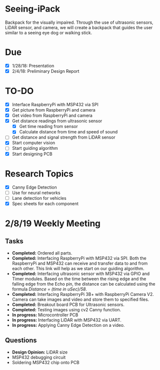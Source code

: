 # Seeing-iPack
Backpack for the visually impaired. Through the use of ultrasonic sensors, LiDAR sensor, and camera, we will create a backpack that guides the user similar to a seeing eye dog or walking stick.

# Due
- [x] 1/28/18: Presentation 
- [x] 2/4/18: Preliminary Design Report

# TO-DO
- [x] Interface RaspberryPi with MSP432 via SPI
- [x] Get picture from RaspberryPi and camera
- [x] Get video from RaspberryPi and camera
- [x] Get distance readings from ultrasonic sensor
	- [x] Get time reading from sensor
	- [x] Calculate distance from time and speed of sound
- [ ] Get distance and signal strength from LiDAR sensor
- [x] Start computer vision
- [ ] Start guiding algorithm
- [x] Start designing PCB

# Research Topics
- [x] Canny Edge Detection
- [ ] Use for neural networks
- [ ] Lane detection for vehicles
- [x] Spec sheets for each component

# 2/8/19 Weekly Meeting
## Tasks
- **Completed:** Ordered all parts.
- **Completed:** Interfacing RaspberryPi with MSP432 via SPI. Both the RaspberryPi and MSP432 can receive and transfer data to and from each other. This link will help as we start on our guiding algorithm.
- **Completed:** Interfacing ultrasonic sensor with MSP432 via GPIO and Timer modules. Based on the time between the rising edge and the falling edge from the Echo pin, the distance can be calculated using the formula *Distance = (time in uSec)/58*.
- **Completed:** Interfacing RaspberryPi 3B+ with RaspberryPi Camera V2. Camera can take images and video and store them to specified files.
- **Completed:** Breakout board PCB for Ultrasonic sensors.
- **Completed:** Testing images using cv2 Canny function.
- **In progress:** Microcontroller PCB
- **In progress:** Interfacing LiDAR with MSP432 via UART.
- **In progress:** Applying Canny Edge Detection on a video.

## Questions
- **Design Opinion:** LiDAR size
- MSP432 debugging circuit
- Soldering MSP432 chip onto PCB

